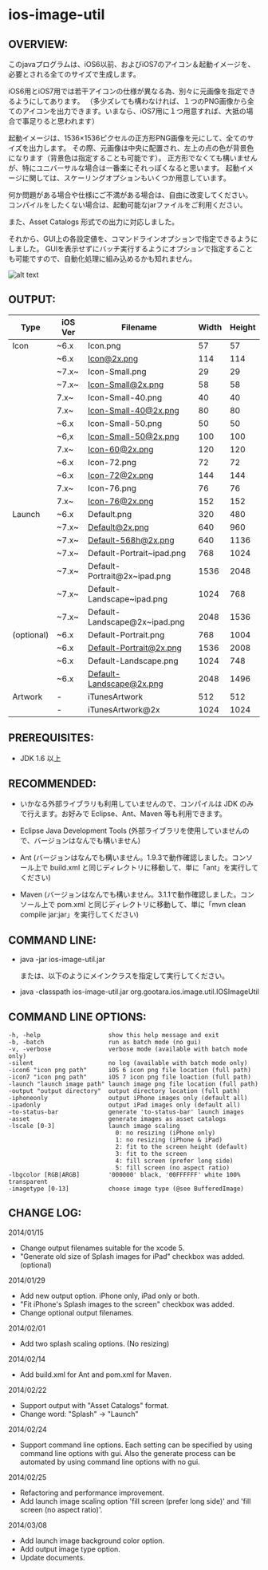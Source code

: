 ios-image-util
==============

OVERVIEW:
---------
このjavaプログラムは、iOS6以前、およびiOS7のアイコン＆起動イメージを、必要とされる全てのサイズで生成します。

iOS6用とiOS7用では若干アイコンの仕様が異なる為、別々に元画像を指定できるようにしてあります。
（多少ズレても構わなければ、１つのPNG画像から全てのアイコンを出力できます。いまなら、iOS7用に１つ用意すれば、大抵の場合で事足りると思われます）

起動イメージは、1536×1536ピクセルの正方形PNG画像を元にして、全てのサイズを出力します。
その際、元画像は中央に配置され、左上の点の色が背景色になります（背景色は指定することも可能です）。
正方形でなくても構いませんが、特にユニバーサルな場合は一番楽にそれっぽくなると思います。
起動イメージに関しては、スケーリングオプションもいくつか用意しています。

何か問題がある場合や仕様にご不満がある場合は、自由に改変してください。
コンパイルをしたくない場合は、起動可能なjarファイルをご利用ください。

また、Asset Catalogs 形式での出力に対応しました。

それから、GUI上の各設定値を、コマンドラインオプションで指定できるようにしました。
GUIを表示せずにバッチ実行するようにオプションで指定することも可能ですので、自動化処理に組み込めるかも知れません。

![alt text](https://github.com/gootara-org/ios-image-util/blob/master/ios-image-util/docs/screen_ja.png?raw=true "GUI")

OUTPUT:
-------
| Type       | iOS Ver | Filename                       | Width  | Height  |
| ---------- | ------- | ------------------------------ | ------ | ------- |
| Icon       |  ~6.x   | Icon.png                       |    57  |     57  |
|            |  ~6.x   | Icon@2x.png                    |   114  |    114  |
|            |  ~7.x~  | Icon-Small.png                 |    29  |     29  |
|            |  ~7.x~  | Icon-Small@2x.png              |    58  |     58  |
|            |   7.x~  | Icon-Small-40.png              |    40  |     40  |
|            |   7.x~  | Icon-Small-40@2x.png           |    80  |     80  |
|            |  ~6.x   | Icon-Small-50.png              |    50  |     50  |
|            |  ~6,x   | Icon-Small-50@2x.png           |   100  |    100  |
|            |   7.x~  | Icon-60@2x.png                 |   120  |    120  |
|            |  ~6.x   | Icon-72.png                    |    72  |     72  |
|            |  ~6.x   | Icon-72@2x.png                 |   144  |    144  |
|            |   7.x~  | Icon-76.png                    |    76  |     76  |
|            |   7.x~  | Icon-76@2x.png                 |   152  |    152  |
| Launch     |  ~6.x   | Default.png                    |   320  |    480  |
|            |  ~7.x~  | Default@2x.png                 |   640  |    960  |
|            |  ~7.x~  | Default-568h@2x.png            |   640  |   1136  |
|            |  ~7.x~  | Default-Portrait~ipad.png      |   768  |   1024  |
|            |  ~7.x~  | Default-Portrait@2x~ipad.png   |  1536  |   2048  |
|            |  ~7.x~  | Default-Landscape~ipad.png     |  1024  |    768  |
|            |  ~7.x~  | Default-Landscape@2x~ipad.png  |  2048  |   1536  |
| (optional) |  ~6.x   | Default-Portrait.png           |   768  |   1004  |
|            |  ~6.x   | Default-Portrait@2x.png        |  1536  |   2008  |
|            |  ~6.x   | Default-Landscape.png          |  1024  |    748  |
|            |  ~6.x   | Default-Landscape@2x.png       |  2048  |   1496  |
| Artwork    |  -      | iTunesArtwork                  |   512  |    512  |
|            |  -      | iTunesArtwork@2x               |  1024  |   1024  |



PREREQUISITES:
--------------
- JDK 1.6 以上

RECOMMENDED:
------------
- いかなる外部ライブラリも利用していませんので、コンパイルは JDK のみで行えます。お好みで Eclipse、Ant、Maven 等も利用できます。

- Eclipse Java Development Tools (外部ライブラリを使用していませんので、バージョンはなんでも構いません)

- Ant (バージョンはなんでも構いません。1.9.3で動作確認しました。コンソール上で build.xml と同じディレクトリに移動して、単に「ant」を実行してください)

- Maven (バージョンはなんでも構いません。3.1.1で動作確認しました。コンソール上で pom.xml と同じディレクトリに移動して、単に「mvn clean compile jar:jar」を実行してください)


COMMAND LINE:
-------------
- java -jar ios-image-util.jar

  または、以下のようにメインクラスを指定して実行してください。

- java -classpath ios-image-util.jar org.gootara.ios.image.util.IOSImageUtil

COMMAND LINE OPTIONS:
---------------------
    -h, -help                   show this help message and exit
    -b, -batch                  run as batch mode (no gui)
    -v, -verbose                verbose mode (available with batch mode only)
    -silent                     no log (available with batch mode only)
    -icon6 "icon png path"      iOS 6 icon png file location (full path)
    -icon7 "icon png path"      iOS 7 icon png file loaction (full path)
    -launch "launch image path" launch image png file location (full path)
    -output "output directory"  output directory location (full path)
    -iphoneonly                 output iPhone images only (default all)
    -ipadonly                   output iPad images only (default all)
    -to-status-bar              generate 'to-status-bar' launch images
    -asset                      generate images as asset catalogs
    -lscale [0-3]               launch image scaling
                                  0: no resizing (iPhone only)
                                  1: no resizing (iPhone & iPad)
                                  2: fit to the screen height (default)
                                  3: fit to the screen
                                  4: fill screen (prefer long side)
                                  5: fill screen (no aspect ratio)
    -lbgcolor [RGB|ARGB]        '000000' black, '00FFFFFF' white 100% transparent
    -imagetype [0-13]           choose image type (@see BufferedImage)

CHANGE LOG:
-----------
2014/01/15
- Change output filenames suitable for the xcode 5.
- "Generate old size of Splash images for iPad" checkbox was added.(optional)

2014/01/29
- Add new output option. iPhone only, iPad only or both.
- "Fit iPhone's Splash images to the screen" checkbox was added.
- Change optional output filenames.

2014/02/01
- Add two splash scaling options. (No resizing)

2014/02/14
- Add build.xml for Ant and pom.xml for Maven.

2014/02/22
- Support output with "Asset Catalogs" format.
- Change word: "Splash" -> "Launch"

2014/02/24
- Support command line options.
  Each setting can be specified by using command line options with gui.
  Also the generate process can be automated by using command line options with no gui.

2014/02/25
- Refactoring and performance improvement.
- Add launch image scaling option 'fill screen (prefer long side)' and 'fill screen (no aspect ratio)'.

2014/03/08
- Add launch image background color option.
- Add output image type option.
- Update documents.




